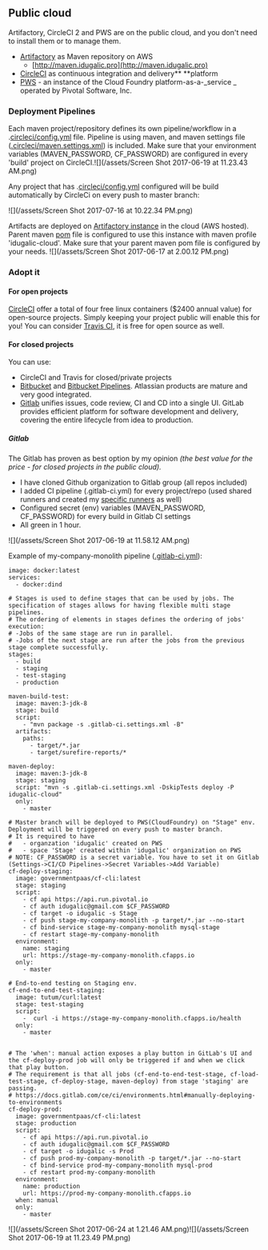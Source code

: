 ## Public cloud

Artifactory, CircleCI 2 and PWS are on the public cloud, and you don't need to install them or to manage them.

* [Artifactory](https://www.jfrog.com/artifactory/) as Maven repository on AWS
  * [http://maven.idugalic.pro](http://maven.idugalic.pro)
* [CircleCI](https://circleci.com/) as continuous integration and delivery** **platform
* [PWS](http://run.pivotal.io/) - an instance of the Cloud Foundry platform-as-a-_service _ operated by Pivotal Software, Inc.

### Deployment Pipelines

Each maven project/repository defines its own pipeline/workflow in a .[circleci/config.yml](https://github.com/ivans-innovation-lab/my-company-monolith/blob/master/.circleci/config.yml) file. Pipeline is using maven, and maven settings file \([.circleci/maven.settings.xml](https://github.com/ivans-innovation-lab/my-company-monolith/blob/master/.circleci/maven.settings.xml)\) is included. Make sure that your environment variables \(MAVEN\_PASSWORD, CF\_PASSWORD\) are configured in every 'build' project on CircleCI.![](/assets/Screen Shot 2017-06-19 at 11.23.43 AM.png)

Any project that has .[circleci/config.yml](https://github.com/ivans-innovation-lab/my-company-monolith/blob/master/.circleci/config.yml) configured will be build automatically by CircleCi on every push to master branch:

![](/assets/Screen Shot 2017-07-16 at 10.22.34 PM.png)

Artifacts are deployed on [Artifactory instance](http://maven.idugalic.pro/artifactory/webapp/#/home) in the cloud \(AWS hosted\). Parent maven [pom](https://github.com/ivans-innovation-lab/my-company-common/blob/master/pom.xml) file is configured to use this instance with maven profile 'idugalic-cloud'. Make sure that your parent maven pom file is configured by your needs. ![](/assets/Screen Shot 2017-06-17 at 2.00.12 PM.png)

### Adopt it

#### For open projects

[CircleCI](https://circleci.com/) offer a total of four free linux containers \($2400 annual value\) for open-source projects. Simply keeping your project public will enable this for you! You can consider [Travis CI](https://travis-ci.org/), it is free for open source as well.

#### For closed projects

You can use:

* CircleCI and Travis for closed/private projects
* [Bitbucket](https://bitbucket.org/product) and [Bitbucket Pipelines](https://bitbucket.org/product/features/pipelines). Atlassian products are mature and very good integrated. 
* [Gitlab](https://about.gitlab.com/) unifies issues, code review, CI and CD into a single UI. GitLab provides efficient platform for software development and delivery, covering the entire lifecycle from idea to production.

##### Gitlab

The Gitlab has proven as best option by my opinion _\(the best value for the price - for closed projects in the public cloud\)._

* I have cloned Github organization to Gitlab group \(all repos included\)
* I added CI pipeline \(.gitlab-ci.yml\) for every project/repo \(used shared runners and created my [specific runners](https://docs.gitlab.com/ee/ci/runners/README.html) as well\)
* Configured secret \(env\) variables \(MAVEN\_PASSWORD, CF\_PASSWORD\) for every build in Gitlab CI settings
* All green in 1 hour.

![](/assets/Screen Shot 2017-06-19 at 11.58.12 AM.png)

Example of my-company-monolith pipeline \([.gitlab-ci.yml](https://gitlab.com/snippets/1665449)\):

```
image: docker:latest
services:
  - docker:dind

# Stages is used to define stages that can be used by jobs. The specification of stages allows for having flexible multi stage pipelines.
# The ordering of elements in stages defines the ordering of jobs' execution:
# -Jobs of the same stage are run in parallel.
# -Jobs of the next stage are run after the jobs from the previous stage complete successfully.
stages:
  - build
  - staging
  - test-staging
  - production

maven-build-test:
  image: maven:3-jdk-8
  stage: build
  script:
    - "mvn package -s .gitlab-ci.settings.xml -B"
  artifacts:
    paths:
      - target/*.jar
      - target/surefire-reports/*

maven-deploy:
  image: maven:3-jdk-8
  stage: staging
  script: "mvn -s .gitlab-ci.settings.xml -DskipTests deploy -P idugalic-cloud"
  only:
    - master

# Master branch will be deployed to PWS(CloudFoundry) on "Stage" env. Deployment will be triggered on every push to master branch.
# It is required to have
#   - organzation 'idugalic' created on PWS
#   - space 'Stage' created within 'idugalic' organization on PWS
# NOTE: CF_PASSWORD is a secret variable. You have to set it on Gitlab (Settings->CI/CD Pipelines->Secret Variables->Add Variable)
cf-deploy-staging:
  image: governmentpaas/cf-cli:latest
  stage: staging
  script:
    - cf api https://api.run.pivotal.io
    - cf auth idugalic@gmail.com $CF_PASSWORD
    - cf target -o idugalic -s Stage
    - cf push stage-my-company-monolith -p target/*.jar --no-start
    - cf bind-service stage-my-company-monolith mysql-stage
    - cf restart stage-my-company-monolith
  environment:
    name: staging
    url: https://stage-my-company-monolith.cfapps.io
  only:
    - master

# End-to-end testing on Staging env.
cf-end-to-end-test-staging:
  image: tutum/curl:latest
  stage: test-staging
  script:
    -  curl -i https://stage-my-company-monolith.cfapps.io/health
  only:
    - master


# The 'when': manual action exposes a play button in GitLab's UI and the cf-deploy-prod job will only be triggered if and when we click that play button.
# The requirement is that all jobs (cf-end-to-end-test-stage, cf-load-test-stage, cf-deploy-stage, maven-deploy) from stage 'staging' are passing.
# https://docs.gitlab.com/ce/ci/environments.html#manually-deploying-to-environments
cf-deploy-prod:
  image: governmentpaas/cf-cli:latest
  stage: production
  script:
    - cf api https://api.run.pivotal.io
    - cf auth idugalic@gmail.com $CF_PASSWORD
    - cf target -o idugalic -s Prod
    - cf push prod-my-company-monolith -p target/*.jar --no-start
    - cf bind-service prod-my-company-monolith mysql-prod
    - cf restart prod-my-company-monolith
  environment:
    name: production
    url: https://prod-my-company-monolith.cfapps.io
  when: manual
  only:
    - master
```

![](/assets/Screen Shot 2017-06-24 at 1.21.46 AM.png)![](/assets/Screen Shot 2017-06-19 at 11.23.49 PM.png)

